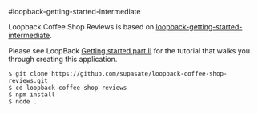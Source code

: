 #loopback-getting-started-intermediate

Loopback Coffee Shop Reviews is based on [loopback-getting-started-intermediate](https://github.com/strongloop/loopback-getting-started-intermediate).

Please see LoopBack [Getting started part II](http://docs.strongloop.com/display/LB/Getting+started+part+II) for the tutorial that walks you through creating this application.

```
$ git clone https://github.com/supasate/loopback-coffee-shop-reviews.git
$ cd loopback-coffee-shop-reviews
$ npm install
$ node .
```
